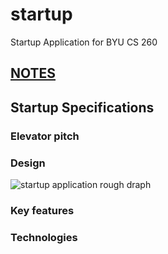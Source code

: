 # startup
Startup Application for BYU CS 260
## [NOTES](/notes.md)

## Startup Specifications
### Elevator pitch

### Design
![startup application rough draph](https://github.com/kobydj/startup/assets/112727740/995f5ddd-03aa-4e52-ab2b-79f8626fe104)

### Key features

### Technologies

